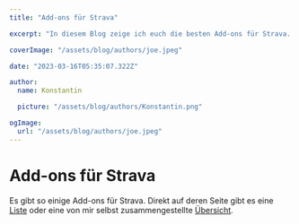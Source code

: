 ```yaml
---
title: "Add-ons für Strava"

excerpt: "In diesem Blog zeige ich euch die besten Add-ons für Strava. Ihr erfahrt wie ihr eure Daten exportiert, visualisiert und analysiert."

coverImage: "/assets/blog/authors/joe.jpeg"

date: "2023-03-16T05:35:07.322Z"

author:
  name: Konstantin

  picture: "/assets/blog/authors/Konstantin.png"

ogImage:
  url: "/assets/blog/authors/joe.jpeg"
---
```


# Add-ons für Strava

Es gibt so einige Add-ons für Strava. Direkt auf deren Seite gibt es eine [Liste](https://www.strava.com/apps) oder eine von mir selbst zusammengestellte [Übersicht](https://www.customcyclingtracks.com/Addonliste).
